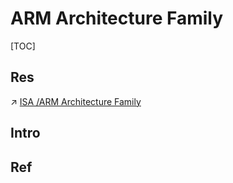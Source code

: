 # ARM Architecture Family

[TOC]



## Res
↗ [ISA /ARM Architecture Family](../../../../🧬%20Computer%20System/Computer%20Architecture/Instruction%20Set%20Architecture%20(ISA)/RISC/ARM%20Architecture%20Family/ARM%20Architecture%20Family.md)



## Intro


## Ref

